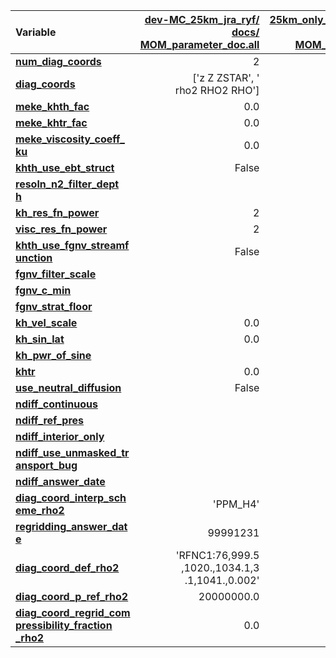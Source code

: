 | Variable                  | [dev-MC_25km_jra_ryf/<br>docs/<br>MOM_parameter_doc.all](https://github.com/ACCESS-NRI/access-om3-configs/blob/408715d5f0a53b105de1ec33cf5676c5d5211ee1/docs/MOM_parameter_doc.all) | [25km_only_neutral_diffusion/<br>docs/<br>MOM_parameter_doc.all](git@github.com:minghangli-uni/access-om3-configs/blob/b72487fb1660929ea185b550fdd86a53610af337/docs/MOM_parameter_doc.all) | [25km_choice2/<br>docs/<br>MOM_parameter_doc.all](git@github.com:minghangli-uni/access-om3-configs/blob/c24259c36d3b3b7bdca44a2bc3db23276ea82e0a/docs/MOM_parameter_doc.all) |
| :------------------------ | --------------: | --------------: | --------------: |
| [**num_diag_coords**      ](https://github.com/mom-ocean/MOM6/search?q=num_diag_coords) |               2 |               1 |               1 |
| [**diag_coords**          ](https://github.com/mom-ocean/MOM6/search?q=diag_coords) | ['z Z ZSTAR', '<br>rho2 RHO2 RHO'] | 'z Z ZSTAR' | 'z Z ZSTAR' |
| [**meke_khth_fac**        ](https://github.com/mom-ocean/MOM6/search?q=meke_khth_fac) |             0.0 |             0.0 |             0.5 |
| [**meke_khtr_fac**        ](https://github.com/mom-ocean/MOM6/search?q=meke_khtr_fac) |             0.0 |             0.0 |             0.5 |
| [**meke_viscosity_coeff_<br>ku**](https://github.com/mom-ocean/MOM6/search?q=meke_viscosity_coeff_ku) |       0.0 |             0.0 |             1.0 |
| [**khth_use_ebt_struct**  ](https://github.com/mom-ocean/MOM6/search?q=khth_use_ebt_struct) |           False |           False |            True |
| [**resoln_n2_filter_dept<br>h**](https://github.com/mom-ocean/MOM6/search?q=resoln_n2_filter_depth) |            |                 |            -1.0 |
| [**kh_res_fn_power**      ](https://github.com/mom-ocean/MOM6/search?q=kh_res_fn_power) |               2 |               2 |             100 |
| [**visc_res_fn_power**    ](https://github.com/mom-ocean/MOM6/search?q=visc_res_fn_power) |               2 |               2 |             100 |
| [**khth_use_fgnv_streamf<br>unction**](https://github.com/mom-ocean/MOM6/search?q=khth_use_fgnv_streamfunction) | False |          False |            True |
| [**fgnv_filter_scale**    ](https://github.com/mom-ocean/MOM6/search?q=fgnv_filter_scale) |                 |                 |             0.1 |
| [**fgnv_c_min**           ](https://github.com/mom-ocean/MOM6/search?q=fgnv_c_min) |                 |                 |             0.0 |
| [**fgnv_strat_floor**     ](https://github.com/mom-ocean/MOM6/search?q=fgnv_strat_floor) |                 |                 |           1e-15 |
| [**kh_vel_scale**         ](https://github.com/mom-ocean/MOM6/search?q=kh_vel_scale) |             0.0 |             0.0 |            0.01 |
| [**kh_sin_lat**           ](https://github.com/mom-ocean/MOM6/search?q=kh_sin_lat) |             0.0 |             0.0 |          2000.0 |
| [**kh_pwr_of_sine**       ](https://github.com/mom-ocean/MOM6/search?q=kh_pwr_of_sine) |                 |                 |             4.0 |
| [**khtr**                 ](https://github.com/mom-ocean/MOM6/search?q=khtr) |             0.0 |             0.0 |            50.0 |
| [**use_neutral_diffusion**](https://github.com/mom-ocean/MOM6/search?q=use_neutral_diffusion) |           False |            True |            True |
| [**ndiff_continuous**     ](https://github.com/mom-ocean/MOM6/search?q=ndiff_continuous) |                 |            True |            True |
| [**ndiff_ref_pres**       ](https://github.com/mom-ocean/MOM6/search?q=ndiff_ref_pres) |                 |            -1.0 |            -1.0 |
| [**ndiff_interior_only**  ](https://github.com/mom-ocean/MOM6/search?q=ndiff_interior_only) |                 |           False |           False |
| [**ndiff_use_unmasked_tr<br>ansport_bug**](https://github.com/mom-ocean/MOM6/search?q=ndiff_use_unmasked_transport_bug) |  |           False |           False |
| [**ndiff_answer_date**    ](https://github.com/mom-ocean/MOM6/search?q=ndiff_answer_date) |                 |        20240101 |        20240101 |
| [**diag_coord_interp_sch<br>eme_rho2**](https://github.com/mom-ocean/MOM6/search?q=diag_coord_interp_scheme_rho2) | 'PPM_H4' |            |                 |
| [**regridding_answer_dat<br>e**](https://github.com/mom-ocean/MOM6/search?q=regridding_answer_date) |   99991231 |                 |                 |
| [**diag_coord_def_rho2**  ](https://github.com/mom-ocean/MOM6/search?q=diag_coord_def_rho2) | 'RFNC1:76,999.5<br>,1020.,1034.1,3<br>.1,1041.,0.002' |  |  |
| [**diag_coord_p_ref_rho2**](https://github.com/mom-ocean/MOM6/search?q=diag_coord_p_ref_rho2) |      20000000.0 |                 |                 |
| [**diag_coord_regrid_com<br>pressibility_fraction<br>_rho2**](https://github.com/mom-ocean/MOM6/search?q=diag_coord_regrid_compressibility_fraction_rho2) | 0.0 |  |          |
